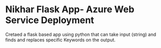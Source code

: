 # Nikhar Flask App- Azure Web Service Deployment
Cretaed a flask based app using python that can take input (string) and finds and replaces specific Keywords on the output.

